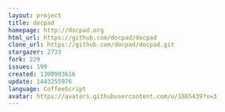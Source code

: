 ```yaml
---
layout: project
title: docpad
homepage: http://docpad.org
html_url: https://github.com/docpad/docpad
clone_url: https://github.com/docpad/docpad.git
stargazer: 2733
fork: 229
issues: 199
created: 1300903616
update: 1443255976
language: CoffeeScript
avatar: https://avatars.githubusercontent.com/u/1865439?v=3
---
```


